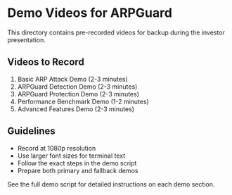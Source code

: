 # Demo Videos for ARPGuard

This directory contains pre-recorded videos for backup during the investor presentation.

## Videos to Record

1. Basic ARP Attack Demo (2-3 minutes)
2. ARPGuard Detection Demo (2-3 minutes)
3. ARPGuard Protection Demo (2-3 minutes)
4. Performance Benchmark Demo (1-2 minutes)
5. Advanced Features Demo (2-3 minutes)

## Guidelines

- Record at 1080p resolution
- Use larger font sizes for terminal text
- Follow the exact steps in the demo script
- Prepare both primary and fallback demos

See the full demo script for detailed instructions on each demo section.
